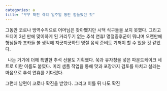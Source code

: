 ```yaml
---
categories: a
title: "부부 확진 격리 일주일 동안 힘들었던 것"
---
```

그동안 코로나 방역수칙으로 어머님은 찾아뵀지만 시댁 식구들을 보지 못했다. 그리고 드디어 3년 만에 맞이하게 된 거리두기 없는 추석 연휴! 명절증후군이 뭐냐며 오랜만에 형님들과 조카들 볼 생각에 지긋지긋하던 명절 음식 준비도 기꺼이 할 수 있을 것 같았다.

&nbsp;
나는 거기에 더해 특별한 추석 선물도 기획했다. 쑥과 유자청을 넣은 파운드케이크 세트로 이란 이름도 붙였다. 미리 샘플 작업을 통해 맛과 포장까지 검토를 마치고 설레는 마음으로 추석 연휴를 기다렸다.

그런데 남편이 코로나 확진을 받았다. 그리고 이틀 뒤 나도 확진